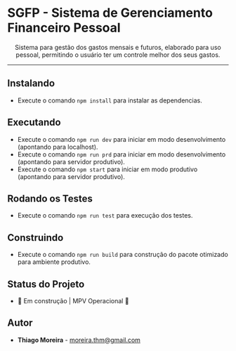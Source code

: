 # SGFP - Sistema de Gerenciamento Financeiro Pessoal

<p align="center">Sistema para gestão dos gastos mensais e futuros, elaborado para uso pessoal, permitindo o usuário ter um controle melhor dos seus gastos.</p>

---

## Instalando

- Execute o comando `npm install` para instalar as dependencias.

## Executando

- Execute o comando `npm run dev` para iniciar em modo desenvolvimento (apontando para localhost).
- Execute o comando `npm run prd` para iniciar em modo desenvolvimento (apontando para servidor produtivo).
- Execute o comando `npm start` para iniciar em modo produtivo (apontando para servidor produtivo).

## Rodando os Testes

- Execute o comando `npm run test` para execução dos testes.

## Construindo

- Execute o comando `npm run build` para construção do pacote otimizado para ambiente produtivo.

## Status do Projeto

- 🚀 Em construção | MPV Operacional 🚀

## Autor

- **Thiago Moreira** - moreira.thm@gmail.com

